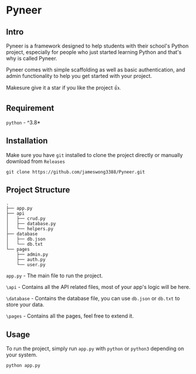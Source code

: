 # Pyneer

## Intro
Pyneer is a framework designed to help students with their school's Python project, especially for people who just started learning Python and that's why is called Pyneer.

Pyneer comes with simple scaffolding as well as basic authentication, and admin functionality to help you get started with your project.

Makesure give it a star if you like the project 👍.

## Requirement
`python` - ^3.8*

## Installation
Make sure you have `git` installed to clone the project directly or manually download from `Releases`
```
git clone https://github.com/jameswong3388/Pyneer.git
```

## Project Structure
```
.
├── app.py
├── api
│   ├── crud.py
│   ├── database.py
│   └── helpers.py
├── database
│   ├── db.json
│   └── db.txt
└── pages
    ├── admin.py
    ├── auth.py
    └── user.py
```

`app.py` - The main file to run the project.

`\api` - Contains all the API related files, most of your app's logic will be here.

`\database` - Contains the database file, you can use `db.json` or `db.txt` to store your data.

`\pages` - Contains all the pages, feel free to extend it.

## Usage
To run the project, simply run `app.py` with `python` or `python3` depending on your system.
```
python app.py
```